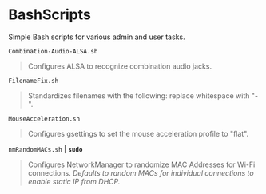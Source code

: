 # BashScripts
Simple Bash scripts for various admin and user tasks.

`Combination-Audio-ALSA.sh`
> Configures ALSA to recognize combination audio jacks.

`FilenameFix.sh`

> Standardizes filenames with the following: replace whitespace with "-".

`MouseAcceleration.sh`

> Configures gsettings to set the mouse acceleration profile to "flat".

`nmRandomMACs.sh` | **`sudo`**

> Configures NetworkManager to randomize MAC Addresses for Wi-Fi connections.
*Defaults to random MACs for individual connections to enable static IP from DHCP.*
